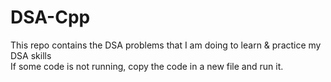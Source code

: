 # DSA-Cpp
This repo contains the DSA problems that I am doing to learn &amp; practice my DSA skills
<br>
If some code is not running, copy the code in a new file and run it.
